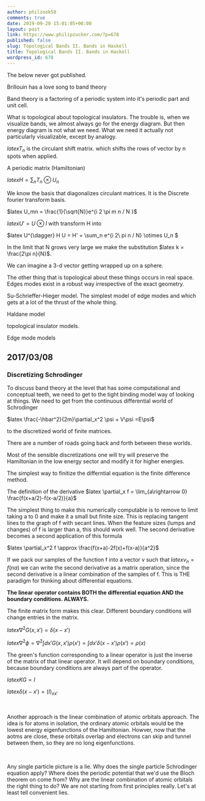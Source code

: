 ```yaml
---
author: philzook58
comments: true
date: 2019-09-20 15:01:05+00:00
layout: post
link: https://www.philipzucker.com/?p=678
published: false
slug: Topological Bands II. Bands in Haskell
title: Topological Bands II. Bands in Haskell
wordpress_id: 678
---
```





The below never got published.







Brillouin has a love song to band theory







Band theory is a factoring of a periodic system into it's periodic part and unit cell.







What is topological about topological insulators. The trouble is, when we visualize bands, we almost always go for the energy diagram. But then energy diagram is not what we need. What we need it actually not particularly visualizable, except by analogy.







$latex T_n$ is the circulant shift matrix. which shifts the rows of vector by n spots when applied.







A periodic matrix (Hamiltonian) 







$latex H = \sum_n T_n \otimes U_n$







We know the basis that diagonalizes circulant matrices. It is the Discrete fourier transform basis.







$latex U_mn = \frac{1}{\sqrt{N}}e^{i 2 \pi m n / N }$







$latex U' = U\otimes I$ with transform H into







$latex U^{\dagger} H U = H' = \sum_n e^{i 2\ pi n / N} \otimes U_n $







In the limit that N grows very large we make the substitution $latex k = \frac{2\pi n}{N}$. 













We can imagine a 3-d vector getting wrapped up on a sphere.







The other thing that is topological about these things occurs in real space.  Edges modes exist in a robust way irrespective of the exact geometry.







Su-Schrieffer-Hieger model. The simplest model of edge modes and which gets at a lot of the thrust of the whole thing.







Haldane model







topological insulator models.







Edge mode models













## 2017/03/08






### Discretizing Schrodinger




To discuss band theory at the level that has some computational and conceptual teeth, we need to get to the tight binding model way of looking at things. We need to get from the continuous differential world of Schrodinger




$latex \frac{-\hbar^2}{2m}\partial_x^2 \psi + V\psi =E\psi$




to the discretized world of finite matrices.




There are a number of roads going back and forth between these worlds.




Most of the sensible discretizations one will try will preserve the Hamiltonian in the low energy sector and modify it for higher energies.




The simplest way to finitize the differntial equation is the finite difference method.




The definition of the derivative $latex \partial_x f = \lim_{a\rightarrow 0} \frac{f(x+a/2)-f(x-a/2)}{a}$




The simplest thing to make this numerically computable is to remove to limit taking a to 0 and make it a small but finite size. This is replacing tangent lines to the graph of f with secant lines. When the feature sizes (lumps and changes) of f is larger than a, this should work well. The second derivative becomes a second application of this formula




$latex \partial_x^2 f \approx \frac{f(x+a)-2f(x)+f(x-a)}{a^2}$




If we pack our samples of the function f into a vector v such that $latex v_n = f(na)$ we can write the second derivative as a matrix operation, since the second derivative is a linear combination of the samples of f. This is THE paradigm for thinking about differential equations.




**The linear operator contains BOTH the differential equation AND the boundary conditions. ALWAYS.**




The finite matrix form makes this clear. Different boundary conditions will change entries in the matrix.




$latex \nabla^2 G(x,x')=\delta(x-x')$




$latex \nabla^2\phi = \nabla^2 \int dx'G(x,x')\rho(x')=\int dx'\delta(x-x')\rho(x')=\rho(x)$




The green's function corresponding to a linear operator is just the inverse of the matrix of that linear operator. It will depend on boundary conditions, because boundary conditions are always part of the operator.




$latex KG=I$




$latex \delta(x-x') = (I)_{xx'}$




 




Another approach is the linear combination of atomic orbitals approach. The idea is for atoms in isolation, the ordinary atomic orbitals would be the lowest energy eigenfunctions of the Hamiltonian. Howver, now that the aotms are close, these orbitals overlap and electrons can skip and tunnel between them, so they are no long eigenfunctions.




 




Any single particle picture is a lie. Why does the single particle Schrodinger equation apply? Where does the periodic potential that we'd use the Bloch theorem on come from? Why are the linear combination of atomic orbitals the right thing to do? We are not starting from first principles really. Let's at least tell convenient lies.
